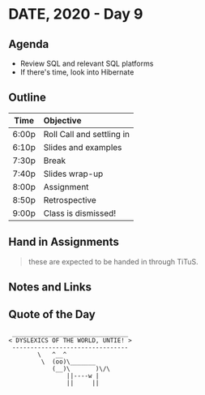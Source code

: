 # DATE, 2020 - Day 9

## Agenda

- Review SQL and relevant SQL platforms
- If there's time, look into Hibernate
## Outline

| Time   | Objective                        |
| -------|:---------------------------------|
| 6:00p  | Roll Call and settling in        |
| 6:10p  | Slides and examples              |
| 7:30p  | Break                            |
| 7:40p  | Slides wrap-up                   |
| 8:00p  | Assignment                       |
| 8:50p  | Retrospective                    |
| 9:00p  | Class is dismissed!              |


<!-- ## Lab -->


## Hand in Assignments
>these are expected to be handed in through TiTuS.



## Notes and Links


## Quote of the Day 

```
 ________________________________
< DYSLEXICS OF THE WORLD, UNTIE! >
 --------------------------------
        \   ^__^
         \  (oo)\_______
            (__)\       )\/\
                ||----w |
                ||     ||

```
